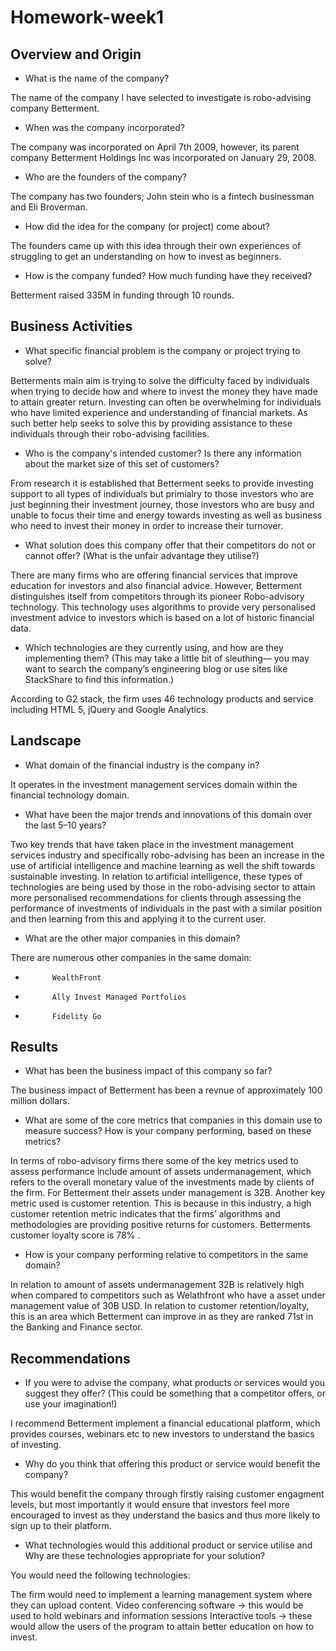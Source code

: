 # Homework-week1

## Overview and Origin

 

* What is the name of the company?

 
The name of the company I have selected to investigate is robo-advising company Betterment.

 

* When was the company incorporated?

 

The company was incorporated on April 7th 2009, however, its parent company Betterment Holdings Inc was incorporated on January 29, 2008.

 

* Who are the founders of the company?

 

The company has two founders; John stein who is a fintech businessman  and Eli Broverman.

 

 

 

* How did the idea for the company (or project) come about?

 

The founders came up with this idea through their own experiences of struggling to get an understanding on how to invest as beginners.

 

* How is the company funded? How much funding have they received?

 

Betterment raised 335M in funding through 10 rounds.

## Business Activities

 

* What specific financial problem is the company or project trying to solve?

Betterments main aim is trying to solve the difficulty faced by individuals when trying to decide how and where to invest the money they have made to attain greater return. Investing can often be overwhelming for individuals who have limited experience and understanding of financial markets. As such better help seeks to solve this by providing assistance to these individuals through their robo-advising facilities.

 

* Who is the company's intended customer?  Is there any information about the market size of this set of customers?

 

From research it is established that Betterment seeks to provide investing support to all types of individuals but primialry to those investors who are just beginning their investment journey, those investors who are busy and unable to focus their time and energy towards investing as well as business who need to invest their money in order to increase their turnover.

 

 

 

 

* What solution does this company offer that their competitors do not or cannot offer? (What is the unfair advantage they utilise?)

 

There are many firms who are offering financial services that improve education for investors and also financial advice. However, Betterment distinguishes itself from competitors through its pioneer Robo-advisory technology. This technology uses algorithms to provide very personalised investment advice to investors which is based on a lot of historic financial data.

 

* Which technologies are they currently using, and how are they implementing them? (This may take a little bit of sleuthing–– you may want to search the company’s engineering blog or use sites like StackShare to find this information.)

 

According to G2 stack, the firm uses 46 technology products and service including HTML 5, jQuery and Google Analytics.

 

## Landscape

* What domain of the financial industry is the company in?

 

It operates in the investment management services domain within the financial technology domain.

 

* What have been the major trends and innovations of this domain over the last 5–10 years?

 

 

Two key trends that have taken place in the investment management services industry and specifically robo-advising has been an increase in the use of artificial intelligence and machine learning as well the shift towards sustainable investing. In relation to artificial intelligence, these types of technologies are being used by those in the robo-advising sector to attain more personalised recommendations for clients through assessing the performance of investments of individuals in the past with a similar position and then learning from this and applying it to the current user.

 

* What are the other major companies in this domain?

 

There are numerous other companies in the same domain:

-           WealthFront

-           Ally Invest Managed Portfolios

-           Fidelity Go

 

## Results

* What has been the business impact of this company so far?

 

The business impact of Betterment has been a revnue of approximately 100 million dollars.

 

* What are some of the core metrics that companies in this domain use to measure success? How is your company performing, based on these metrics?

In terms of robo-advisory firms there some of the key metrics used to assess performance include amount of assets undermanagement, which refers to the overall monetary value of the investments made by clients of the firm. For Betterment their assets under management is 32B. Another key metric used is customer retention. This is because in this industry, a high customer retention metric indicates that the firms’ algorithms and methodologies are providing positive returns for customers. Betterments customer loyalty score is 78% .

 

* How is your company performing relative to competitors in the same domain?

 

In relation to amount of assets undermanagement 32B is relatively high when compared to competitors such as Welathfront who have a asset under management value of 30B USD. In relation to customer retention/loyalty, this is an area which Betterment can improve in as they are ranked 71st in the Banking and Finance sector.

 

 

## Recommendations

* If you were to advise the company, what products or services would you suggest they offer? (This could be something that a competitor offers, or use your imagination!)

I recommend Betterment implement a financial educational platform, which provides courses, webinars etc to new investors to understand the basics of investing. 

 

 

* Why do you think that offering this product or service would benefit the company?

 

This would benefit the company through firstly raising customer engagment levels, but most importantly it would ensure that investors feel more encouraged to invest as they understand the basics and thus more likely to sign up to their platform.

 

 

* What technologies would this additional product or service utilise and Why are these technologies appropriate for your solution?

 

You would need the following technologies:

The firm would need to implement a learning management system where they can upload content.
Video conferencing software -> this would be used to hold webinars and information sessions
Interactive tools -> these would allow the users of the program to attain better education on how to invest.
